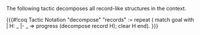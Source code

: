 The following tactic decomposes all record-like structures in the context.

{{{#!coq
 Tactic Notation "decompose" "records" :=
   repeat (
     match goal with
     | H: _ |- _ => progress (decompose record H); clear H
     end).
}}}
